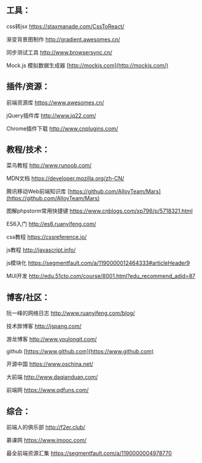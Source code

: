 ## 工具：

css转jsx https://staxmanade.com/CssToReact/

渐变背景图制作 http://gradient.awesomes.cn/

同步测试工具 http://www.browsersync.cn/

Mock.js 模拟数据生成器 [http://mockjs.com](http://mockjs.com/)

## 插件/资源：

前端资源库 https://www.awesomes.cn/

jQuery插件库 http://www.jq22.com/

Chrome插件下载 http://www.cnplugins.com/

## 教程/技术：

菜鸟教程 http://www.runoob.com/

MDN文档 https://developer.mozilla.org/zh-CN/

腾讯移动Web前端知识库 [https://github.com/AlloyTeam/Mars](https://github.com/AlloyTeam/Mars)

图解phpstorm常用快捷键 https://www.cnblogs.com/xp796/p/5718321.html

ES6入门 http://es6.ruanyifeng.com/

css教程 https://cssreference.io/

js教程 http://javascript.info/

js模块化 https://segmentfault.com/a/1190000012464333#articleHeader9

MUI开发 http://edu.51cto.com/course/8001.html?edu_recommend_adid=87

## 博客/社区：

阮一峰的网络日志 http://www.ruanyifeng.com/blog/

技术胖博客 http://jspang.com/

游龙博客 http://www.youlongit.com/

github [https://www.github.com](https://www.github.com)

开源中国 https://www.oschina.net/

大前端 http://www.daqianduan.com/

前端网 https://www.qdfuns.com/

## 综合：

前端人的俱乐部 http://f2er.club/

慕课网 https://www.imooc.com/

最全前端资源汇集 https://segmentfault.com/a/1190000004978770